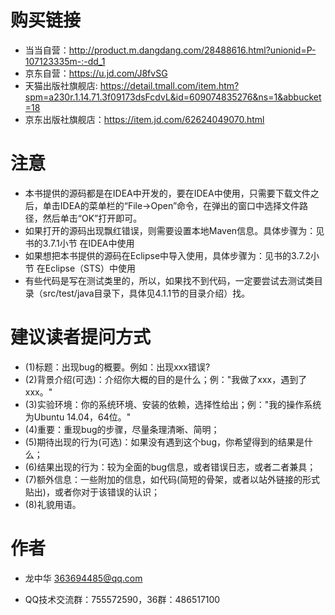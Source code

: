 # 购买链接

- 当当自营：http://product.m.dangdang.com/28488616.html?unionid=P-107123335m-:-dd_1
- 京东自营：https://u.jd.com/J8fvSG
- 天猫出版社旗舰店: https://detail.tmall.com/item.htm?spm=a230r.1.14.71.3f09173dsFcdvL&id=609074835276&ns=1&abbucket=18
- 京东出版社旗舰店：https://item.jd.com/62624049070.html

# 注意

- 本书提供的源码都是在IDEA中开发的，要在IDEA中使用，只需要下载文件之后，单击IDEA的菜单栏的“File→Open”命令，在弹出的窗口中选择文件路径，然后单击“OK”打开即可。
- 如果打开的源码出现飘红错误，则需要设置本地Maven信息。具体步骤为：见书的3.7.1小节  在IDEA中使用
- 如果想把本书提供的源码在Eclipse中导入使用，具体步骤为：见书的3.7.2小节   在Eclipse（STS）中使用
- 有些代码是写在测试类里的，所以，如果找不到代码，一定要尝试去测试类目录（src/test/java目录下，具体见4.1.1节的目录介绍）找。
 
# 建议读者提问方式
- (1)标题：出现bug的概要。例如：出现xxx错误?
- (2)背景介绍(可选)：介绍你大概的目的是什么；例："我做了xxx，遇到了xxx。"
- (3)实验环境：你的系统环境、安装的依赖，选择性给出；例："我的操作系统为Ubuntu 14.04，64位。"
- (4)重要：重现bug的步骤，尽量条理清晰、简明；
- (5)期待出现的行为(可选)：如果没有遇到这个bug，你希望得到的结果是什么；
- (6)结果出现的行为：较为全面的bug信息，或者错误日志，或者二者兼具；
- (7)额外信息：一些附加的信息，如代码(简短的骨架，或者以站外链接的形式贴出)，或者你对于该错误的认识；
- (8)礼貌用语。

# 作者
- 龙中华 363694485@qq.com

- QQ技术交流群：755572590，36群：486517100

 
